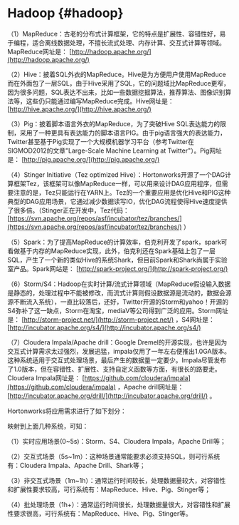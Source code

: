 # Hadoop {#hadoop}

（1）MapReduce：古老的分布式计算框架，它的特点是扩展性、容错性好，易于编程，适合离线数据处理，不擅长流式处理、内存计算、交互式计算等领域。MapReduce网址是： [http://hadoop.apache.org/](http://hadoop.apache.org/)

（2）Hive：披着SQL外衣的MapReduce。Hive是为方便用户使用MapReduce而在外面包了一层SQL，由于Hive采用了SQL，它的问题域比MapReduce更窄，因为很多问题，SQL表达不出来，比如一些数据挖掘算法，推荐算法、图像识别算法等，这些仍只能通过编写MapReduce完成。Hive网址是： [http://hive.apache.org/](http://hive.apache.org/)

（3）Pig：披着脚本语言外衣的MapReduce，为了突破Hive SQL表达能力的限制，采用了一种更具有表达能力的脚本语言PIG。由于pig语言强大的表达能力，Twitter甚至基于Pig实现了一个大规模机器学习平台（参考Twitter在SIGMOD2012的文章&quot;Large-Scale Machine Learning at Twitter&quot;）。Pig网址是： [http://pig.apache.org/](http://pig.apache.org/)

（4）Stinger Initiative（Tez optimized Hive）：Hortonworks开源了一个DAG计算框架Tez，该框架可以像MapReduce一样，可以用来设计DAG应用程序，但需要注意的是，Tez只能运行在YARN上。Tez的一个重要应用是优化Hive和PIG这种典型的DAG应用场景，它通过减少数据读写IO，优化DAG流程使得Hive速度提供了很多倍。（Stinger正在开发中，Tez代码： [https://svn.apache.org/repos/asf/incubator/tez/branches/](https://svn.apache.org/repos/asf/incubator/tez/branches/) ）

（5）Spark：为了提高MapReduce的计算效率，伯克利开发了spark，spark可看做基于内存的MapReduce实现，此外，伯克利还在Spark基础上包了一层SQL，产生了一个新的类似Hive的系统Shark，但目前Spark和Shark尚属于实验室产品。Spark网站是： [http://spark-project.org/](http://spark-project.org/)

（6）Storm/S4：Hadoop在实时计算/流式计算领域（MapReduce假设输入数据是静态的，处理过程中不能被修改，而流式计算则假设数据源是流动的，数据会源源不断流入系统），一直比较落后，还好，Twitter开源的Storm和yahoo！开源的S4弥补了这一缺点，Storm在淘宝，mediaV等公司得到广泛的应用。Storm网址是： [http://storm-project.net/](http://storm-project.net/) ，S4网址是： [http://incubator.apache.org/s4/](http://incubator.apache.org/s4/)

（7）Cloudera Impala/Apache drill：Google Dremel的开源实现，也许是因为交互式计算需求太过强烈，发展迅猛，impala仅用了一年左右便推出1.0GA版本。这种系统适用于交互式处理场景，最后产生的数据量一定要少。Impala尽管发布了1.0版本，但在容错性、扩展性、支持自定义函数等方面，有很长的路要走。Cloudera Impala网址是： [https://github.com/cloudera/impala](https://github.com/cloudera/impala) ，Apache drill网址是： [http://incubator.apache.org/drill/](http://incubator.apache.org/drill/) 。

Hortonworks将应用需求进行了如下划分：

映射到上面几种系统，可知：

（1）实时应用场景(0~5s)：Storm、S4、Cloudera Impala，Apache Drill等；

（2）交互式场景（5s~1m）：这种场景通常能要求必须支持SQL，则可行系统有：Cloudera Impala、Apache Drill、Shark等；

（3）非交互式场景（1m~1h）：通常运行时间较长，处理数据量较大，对容错性和扩展性要求较高，可行系统有：MapReduce、Hive、Pig、Stinger等；

（4）批处理场景（1h+）：通常运行时间很长，处理数据量很大，对容错性和扩展性要求很高，可行系统有：MapReduce、Hive、Pig、Stinger等。